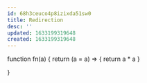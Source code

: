 ```yaml
---
id: 68h3ceuco4p8izixda51sw0
title: Redirection
desc: ''
updated: 1633199319648
created: 1633199319648
---
```


function fn(a) {
 return (a = a) => { return a * a }

}
